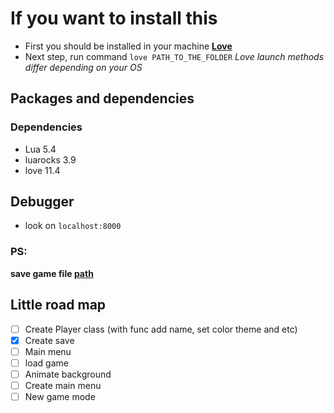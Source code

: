 # If you want to install this
- First you should be installed in your machine **[Love](https://love2d.org/)**
- Next step, run command `love PATH_TO_THE_FOLDER` _Love launch methods differ depending on your OS_

## Packages and dependencies

### Dependencies
- Lua 5.4
- luarocks 3.9
- love 11.4

## Debugger
- look on `localhost:8000`

### PS:
__save game file [path](https://love2d.org/wiki/love.filesystem)__
## Little road map
- [ ] Create Player class (with func add name, set color theme and etc)
- [x] Create save
- [ ] Main menu
- [ ] load game
- [ ] Animate background
- [ ] Create main menu
- [ ] New game mode